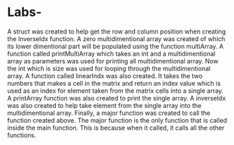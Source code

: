 # Labs-

A struct was created to help get the row and column position when creating the  InverseIdx function. 
A zero multidimentional array was created of which its lower dimentional part will be populated using the function multiArray. 
A function called printMultiArray which takes an int and a multidimentional array as parameters was used for printing all multidimentional array. Now the int 
which is size was used for looping through the multidimentional array. 
A function called linearIndx was also created. It takes the two numbers that makes a cell in the matrix and return an index value which is used as an index for 
element taken from the matrix cells into a single array. 
A printArray function was also created to print the single array. 
A inverseIdx was also created to help take element from the single array into the multidimentional array. 
Finally, a major function was created to call the function created above. The major function is the only function that is called inside the main function. 
This is because when it called, it calls all the other functions. 
